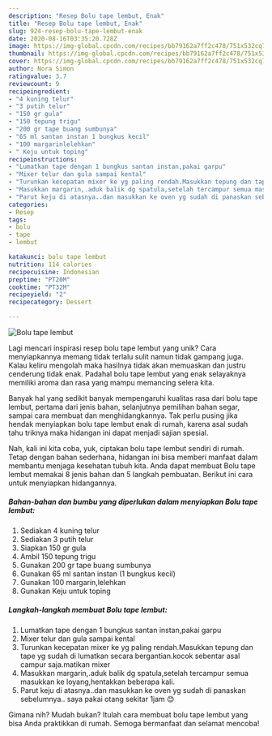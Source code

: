 ```yaml
---
description: "Resep Bolu tape lembut, Enak"
title: "Resep Bolu tape lembut, Enak"
slug: 924-resep-bolu-tape-lembut-enak
date: 2020-08-16T03:35:20.728Z
image: https://img-global.cpcdn.com/recipes/bb79162a7ff2c478/751x532cq70/bolu-tape-lembut-foto-resep-utama.jpg
thumbnail: https://img-global.cpcdn.com/recipes/bb79162a7ff2c478/751x532cq70/bolu-tape-lembut-foto-resep-utama.jpg
cover: https://img-global.cpcdn.com/recipes/bb79162a7ff2c478/751x532cq70/bolu-tape-lembut-foto-resep-utama.jpg
author: Nora Simon
ratingvalue: 3.7
reviewcount: 9
recipeingredient:
- "4 kuning telur"
- "3 putih telur"
- "150 gr gula"
- "150 tepung trigu"
- "200 gr tape buang sumbunya"
- "65 ml santan instan 1 bungkus kecil"
- "100 margarinlelehkan"
- " Keju untuk toping"
recipeinstructions:
- "Lumatkan tape dengan 1 bungkus santan instan,pakai garpu"
- "Mixer telur dan gula sampai kental"
- "Turunkan kecepatan mixer ke yg paling rendah.Masukkan tepung dan tape yg sudah di lumatkan secara bergantian.kocok sebentar asal campur saja.matikan mixer"
- "Masukkan margarin,.aduk balik dg spatula,setelah tercampur semua masukkan ke loyang,hentakkan beberapa kali."
- "Parut keju di atasnya..dan masukkan ke oven yg sudah di panaskan sebelumnya.. saya pakai otang sekitar 1jam 😊"
categories:
- Resep
tags:
- bolu
- tape
- lembut

katakunci: bolu tape lembut 
nutrition: 114 calories
recipecuisine: Indonesian
preptime: "PT20M"
cooktime: "PT32M"
recipeyield: "2"
recipecategory: Dessert

---
```



![Bolu tape lembut](https://img-global.cpcdn.com/recipes/bb79162a7ff2c478/751x532cq70/bolu-tape-lembut-foto-resep-utama.jpg)

Lagi mencari inspirasi resep bolu tape lembut yang unik? Cara menyiapkannya memang tidak terlalu sulit namun tidak gampang juga. Kalau keliru mengolah maka hasilnya tidak akan memuaskan dan justru cenderung tidak enak. Padahal bolu tape lembut yang enak selayaknya memiliki aroma dan rasa yang mampu memancing selera kita.

Banyak hal yang sedikit banyak mempengaruhi kualitas rasa dari bolu tape lembut, pertama dari jenis bahan, selanjutnya pemilihan bahan segar, sampai cara membuat dan menghidangkannya. Tak perlu pusing jika hendak menyiapkan bolu tape lembut enak di rumah, karena asal sudah tahu triknya maka hidangan ini dapat menjadi sajian spesial.




Nah, kali ini kita coba, yuk, ciptakan bolu tape lembut sendiri di rumah. Tetap dengan bahan sederhana, hidangan ini bisa memberi manfaat dalam membantu menjaga kesehatan tubuh kita. Anda dapat membuat Bolu tape lembut memakai 8 jenis bahan dan 5 langkah pembuatan. Berikut ini cara untuk menyiapkan hidangannya.

<!--inarticleads1-->

##### Bahan-bahan dan bumbu yang diperlukan dalam menyiapkan Bolu tape lembut:

1. Sediakan 4 kuning telur
1. Sediakan 3 putih telur
1. Siapkan 150 gr gula
1. Ambil 150 tepung trigu
1. Gunakan 200 gr tape buang sumbunya
1. Gunakan 65 ml santan instan (1 bungkus kecil)
1. Gunakan 100 margarin,lelehkan
1. Gunakan  Keju untuk toping




<!--inarticleads2-->

##### Langkah-langkah membuat Bolu tape lembut:

1. Lumatkan tape dengan 1 bungkus santan instan,pakai garpu
1. Mixer telur dan gula sampai kental
1. Turunkan kecepatan mixer ke yg paling rendah.Masukkan tepung dan tape yg sudah di lumatkan secara bergantian.kocok sebentar asal campur saja.matikan mixer
1. Masukkan margarin,.aduk balik dg spatula,setelah tercampur semua masukkan ke loyang,hentakkan beberapa kali.
1. Parut keju di atasnya..dan masukkan ke oven yg sudah di panaskan sebelumnya.. saya pakai otang sekitar 1jam 😊




Gimana nih? Mudah bukan? Itulah cara membuat bolu tape lembut yang bisa Anda praktikkan di rumah. Semoga bermanfaat dan selamat mencoba!
